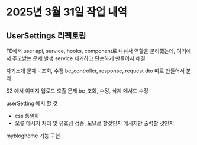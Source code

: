 # 2025년 3월 31일 작업 내역

## UserSettings 리펙토링

FE에서 user api, service, hooks, component로 나눠서 역할을 분리했는데, 
여기에서 주고받는 문제 발생
service 제거하고 단순하게 만들어서 해결

자기소개 문제 - 조회, 수정 be_controller, response, request dto 따로 만들어서 분리

S3 에서 이미지 업로드 호출 문제
be_조회, 수정, 삭제 메서드 수정

userSetting 에서 할 것 
- css 통일화
- 오류 메시지 처리 및 유효성 검증, 모달로 할것인지 메시지만 출력할 것인지

mybloghome 기능 구현

